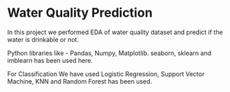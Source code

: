 # Water Quality Prediction
In this project we performed EDA of water quality dataset and predict if the water is drinkable or not.

Python libraries like - Pandas, Numpy, Matplotlib. seaborn, sklearn and imblearn has been used here.

For Classification We have used Logistic Regression, Support Vector Machine, KNN and Random Forest has been used.
